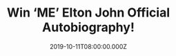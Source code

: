 ---
campaign-uuid: "c-75354508-b4ce-4984-9c1b-8d200fa28e1f"
type: "Competition"
category: "Gifts"
date: "2019-10-11T08:00:00.000Z"
end-date: "2019-11-11T23:59:00.000Z"
disable-form: false
is_promoted: false
has_entry_page: true
title: "Win ‘ME’ Elton John Official Autobiography!"
competition-description: "<p>We have on our hands the first and only official autobiography\
  \ from the music icon Elton John. In this book he reveals the truth about his extraordinary\
  \ life, which is also the subject of the smash-hit film Rocketman. The result is\
  \ ‘ME’ - the joyously funny, honest and moving story of the most enduringly successful\
  \ singer/songwriter of all time.</p>\n<p>Click below for a chance to win.</p>\n"
hero-header: "Win ‘ME’ Elton John Official Autobiography!"
terms-confirmation: "N/A"
banner-img: "https://assets.expresslyapp.com/asset-c132f014-da6f-43e5-9f62-7b7520ce5796.jpg"
logo-left-href: "aaa.nme.com"
logo-left-image: "https://assets.expresslyapp.com/asset-c6557543-19c1-4c04-aaf0-1d0724ffd77c.jpg"
logo-left-title: "NME AAA"
bg-image-hero: "https://assets.expresslyapp.com/asset-bdd56af5-7a70-4137-bd99-249487864d2c.jpg"
bg-image-first: "https://assets.expresslyapp.com/asset-aea48131-6048-45b5-9c4f-ab9a68a3dbf9.jpg"
section1-content: "<p>'In ‘ME’ Elton also writes powerfully about getting clean and\
  \ changing his life, about finding love with David Furnish and becoming a father.\
  \ In a voice that is warm, humble and open, this is Elton on his music and his relationships,\
  \ his passions and his mistakes. This is a story that will stay with you, by a living\
  \ legend..</p>\n<p>If you are their biggest fan, think no more and enter below for\
  \ a chance to win it now!</p>\n<p>Good luck!</p>\n"
entry-title: "Win ‘ME’ Elton John Official Autobiography!"
entry-content: "<p>Enter the draw to win ‘ME’ Elton John Official Autobiography by\
  \ completing the form below before 23:59 on the 11th of November 2019.</p>\n"
has-winner: false
prize-description: "‘ME’ Elton John Official Autobiography"
special-conditions: "Multiple entries are allowed up to one every day.\r\n\r\nThis\
  \ competition is also available on: http://club.expressly.io/competitons/elton-john-official-autobiography"
country-restrictions:
- "GB"
---